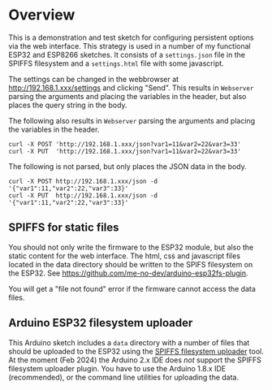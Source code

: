 # Overview

This is a demonstration and test sketch for configuring persistent options via the web interface. This strategy is used in a number of my functional ESP32 and ESP8266 sketches. It consists of a `settings.json` file in the SPIFFS filesystem and a `settings.html` file with some javascript.

The settings can be changed in the webbrowser at http://192.168.1.xxx/settings and clicking "Send". This results in `Webserver` parsing the arguments and placing the variables in the header, but also places the query string in the body.

The following also results in `Webserver` parsing the arguments and placing the variables in the header.

    curl -X POST 'http://192.168.1.xxx/json?var1=11&var2=22&var3=33'
    curl -X PUT  'http://192.168.1.xxx/json?var1=11&var2=22&var3=33'

The following is not parsed, but only places the JSON data in the body.

    curl -X POST http://192.168.1.xxx/json -d '{"var1":11,"var2":22,"var3":33}'
    curl -X PUT  http://192.168.1.xxx/json -d '{"var1":11,"var2":22,"var3":33}'

## SPIFFS for static files

You should not only write the firmware to the ESP32 module, but also the static content for the web interface. The html, css and javascript files located in the data directory should be written to the SPIFS filesystem on the ESP32. See https://github.com/me-no-dev/arduino-esp32fs-plugin.

You will get a "file not found" error if the firmware cannot access the data files.

## Arduino ESP32 filesystem uploader

This Arduino sketch includes a `data` directory with a number of files that should be uploaded to the ESP32 using the [SPIFFS filesystem uploader](https://github.com/me-no-dev/arduino-esp32fs-plugin) tool. At the moment (Feb 2024) the Arduino 2.x IDE does *not* support the SPIFFS filesystem uploader plugin. You have to use the Arduino 1.8.x IDE (recommended), or the command line utilities for uploading the data.
